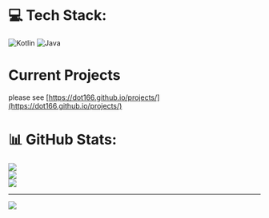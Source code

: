 
# 💻 Tech Stack:
![Kotlin](https://img.shields.io/badge/kotlin-%237F52FF.svg?style=for-the-badge&logo=kotlin&logoColor=white) ![Java](https://img.shields.io/badge/java-%23ED8B00.svg?style=for-the-badge&logo=openjdk&logoColor=white)

# Current Projects 

please see [https://dot166.github.io/projects/](https://dot166.github.io/projects/)

# 📊 GitHub Stats:
![](https://github-readme-stats.vercel.app/api?username=dot166&theme=dark&hide_border=false&include_all_commits=true&count_private=false)<br/>
![](https://github-readme-streak-stats.herokuapp.com/?user=dot166&theme=dark&hide_border=false)<br/>
![](https://github-readme-stats.vercel.app/api/top-langs/?username=dot166&theme=dark&hide_border=false&include_all_commits=true&count_private=true&layout=compact)

---
[![](https://visitcount.itsvg.in/api?id=dot166&icon=0&color=0)](https://visitcount.itsvg.in)

